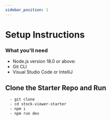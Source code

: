 ```yaml
---
sidebar_position: 1
---
```


# Setup Instructions


### What you'll need

  - Node.js version 18.0 or above:
  - Git CLI
  - Visual Studio Code or IntelliJ


## Clone the Starter Repo and Run

```bash
  - git clone 
  - cd stock-viewer-starter
  - npm i
  - npm run dev
```
